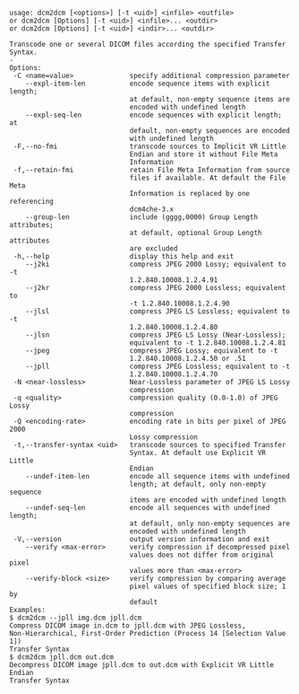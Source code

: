     usage: dcm2dcm [<options>] [-t <uid>] <infile> <outfile>
    or dcm2dcm [Options] [-t <uid>] <infile>... <outdir>
    or dcm2dcm [Options] [-t <uid>] <indir>... <outdir>
    
    Transcode one or several DICOM files according the specified Transfer
    Syntax.
    -
    Options:
     -C <name=value>              specify additional compression parameter
        --expl-item-len           encode sequence items with explicit length;
                                  at default, non-empty sequence items are
                                  encoded with undefined length
        --expl-seq-len            encode sequences with explicit length; at
                                  default, non-empty sequences are encoded
                                  with undefined length
     -F,--no-fmi                  transcode sources to Implicit VR Little
                                  Endian and store it without File Meta
                                  Information
     -f,--retain-fmi              retain File Meta Information from source
                                  files if available. At default the File Meta
                                  Information is replaced by one referencing
                                  dcm4che-3.x
        --group-len               include (gggg,0000) Group Length attributes;
                                  at default, optional Group Length attributes
                                  are excluded
     -h,--help                    display this help and exit
        --j2ki                    compress JPEG 2000 Lossy; equivalent to -t
                                  1.2.840.10008.1.2.4.91
        --j2kr                    compress JPEG 2000 Lossless; equivalent to
                                  -t 1.2.840.10008.1.2.4.90
        --jlsl                    compress JPEG LS Lossless; equivalent to -t
                                  1.2.840.10008.1.2.4.80
        --jlsn                    compress JPEG LS Lossy (Near-Lossless);
                                  equivalent to -t 1.2.840.10008.1.2.4.81
        --jpeg                    compress JPEG Lossy; equivalent to -t
                                  1.2.840.10008.1.2.4.50 or .51
        --jpll                    compress JPEG Lossless; equivalent to -t
                                  1.2.840.10008.1.2.4.70
     -N <near-lossless>           Near-Lossless parameter of JPEG LS Lossy
                                  compression
     -q <quality>                 compression quality (0.0-1.0) of JPEG Lossy
                                  compression
     -Q <encoding-rate>           encoding rate in bits per pixel of JPEG 2000
                                  Lossy compression
     -t,--transfer-syntax <uid>   transcode sources to specified Transfer
                                  Syntax. At default use Explicit VR Little
                                  Endian
        --undef-item-len          encode all sequence items with undefined
                                  length; at default, only non-empty sequence
                                  items are encoded with undefined length
        --undef-seq-len           encode all sequences with undefined length;
                                  at default, only non-empty sequences are
                                  encoded with undefined length
     -V,--version                 output version information and exit
        --verify <max-error>      verify compression if decompressed pixel
                                  values does not differ from original pixel
                                  values more than <max-error>
        --verify-block <size>     verify compression by comparing average
                                  pixel values of specified block size; 1 by
                                  default
    Examples:
    $ dcm2dcm --jpll img.dcm jpll.dcm
    Compress DICOM image in.dcm to jpll.dcm with JPEG Lossless,
    Non-Hierarchical, First-Order Prediction (Process 14 [Selection Value 1])
    Transfer Syntax
    $ dcm2dcm jpll.dcm out.dcm
    Decompress DICOM image jpll.dcm to out.dcm with Explicit VR Little Endian
    Transfer Syntax
